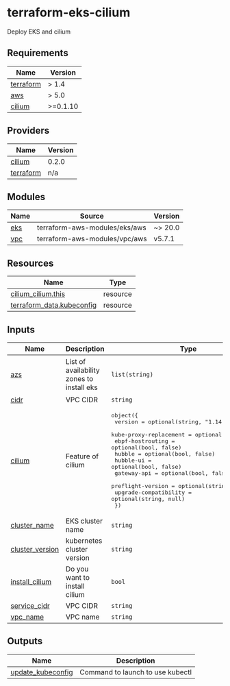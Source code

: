 # terraform-eks-cilium
Deploy EKS and cilium

<!-- BEGINNING OF PRE-COMMIT-TERRAFORM DOCS HOOK -->
## Requirements

| Name | Version |
|------|---------|
| <a name="requirement_terraform"></a> [terraform](#requirement\_terraform) | > 1.4 |
| <a name="requirement_aws"></a> [aws](#requirement\_aws) | > 5.0 |
| <a name="requirement_cilium"></a> [cilium](#requirement\_cilium) | >=0.1.10 |

## Providers

| Name | Version |
|------|---------|
| <a name="provider_cilium"></a> [cilium](#provider\_cilium) | 0.2.0 |
| <a name="provider_terraform"></a> [terraform](#provider\_terraform) | n/a |

## Modules

| Name | Source | Version |
|------|--------|---------|
| <a name="module_eks"></a> [eks](#module\_eks) | terraform-aws-modules/eks/aws | ~> 20.0 |
| <a name="module_vpc"></a> [vpc](#module\_vpc) | terraform-aws-modules/vpc/aws | v5.7.1 |

## Resources

| Name | Type |
|------|------|
| [cilium_cilium.this](https://registry.terraform.io/providers/littlejo/cilium/latest/docs/resources/cilium) | resource |
| [terraform_data.kubeconfig](https://registry.terraform.io/providers/hashicorp/terraform/latest/docs/resources/data) | resource |

## Inputs

| Name | Description | Type | Default | Required |
|------|-------------|------|---------|:--------:|
| <a name="input_azs"></a> [azs](#input\_azs) | List of availability zones to install eks | `list(string)` | <pre>[<br>  "us-east-1a",<br>  "us-east-1b"<br>]</pre> | no |
| <a name="input_cidr"></a> [cidr](#input\_cidr) | VPC CIDR | `string` | `"10.0.0.0/16"` | no |
| <a name="input_cilium"></a> [cilium](#input\_cilium) | Feature of cilium | <pre>object({<br>    version                = optional(string, "1.14.3")<br>    kube-proxy-replacement = optional(bool, false)<br>    ebpf-hostrouting       = optional(bool, false)<br>    hubble                 = optional(bool, false)<br>    hubble-ui              = optional(bool, false)<br>    gateway-api            = optional(bool, false)<br>    preflight-version      = optional(string, null)<br>    upgrade-compatibility  = optional(string, null)<br>  })</pre> | <pre>{<br>  "ebpf-hostrouting": false,<br>  "gateway-api": false,<br>  "hubble": false,<br>  "hubble-ui": false,<br>  "kube-proxy-replacement": false,<br>  "version": "1.15.4"<br>}</pre> | no |
| <a name="input_cluster_name"></a> [cluster\_name](#input\_cluster\_name) | EKS cluster name | `string` | `"terraform-cilium"` | no |
| <a name="input_cluster_version"></a> [cluster\_version](#input\_cluster\_version) | kubernetes cluster version | `string` | `"1.29"` | no |
| <a name="input_install_cilium"></a> [install\_cilium](#input\_install\_cilium) | Do you want to install cilium | `bool` | `true` | no |
| <a name="input_service_cidr"></a> [service\_cidr](#input\_service\_cidr) | VPC CIDR | `string` | `"10.11.0.0/16"` | no |
| <a name="input_vpc_name"></a> [vpc\_name](#input\_vpc\_name) | VPC name | `string` | `"eks"` | no |

## Outputs

| Name | Description |
|------|-------------|
| <a name="output_update_kubeconfig"></a> [update\_kubeconfig](#output\_update\_kubeconfig) | Command to launch to use kubectl |
<!-- END OF PRE-COMMIT-TERRAFORM DOCS HOOK -->
